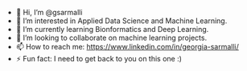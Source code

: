 - 👋 Hi, I’m @gsarmalli
- 👀 I’m interested in Applied Data Science and Machine Learning.
- 🌱 I’m currently learning Bionformatics and Deep Learning.
- 💞️ I’m looking to collaborate on machine learning projects.
- 📫 How to reach me: https://www.linkedin.com/in/georgia-sarmalli/
- ⚡ Fun fact: I need to get back to you on this one :)
  
<!---
gsarmalli/gsarmalli is a ✨ special ✨ repository because its `README.md` (this file) appears on your GitHub profile.
You can click the Preview link to take a look at your changes.
--->
